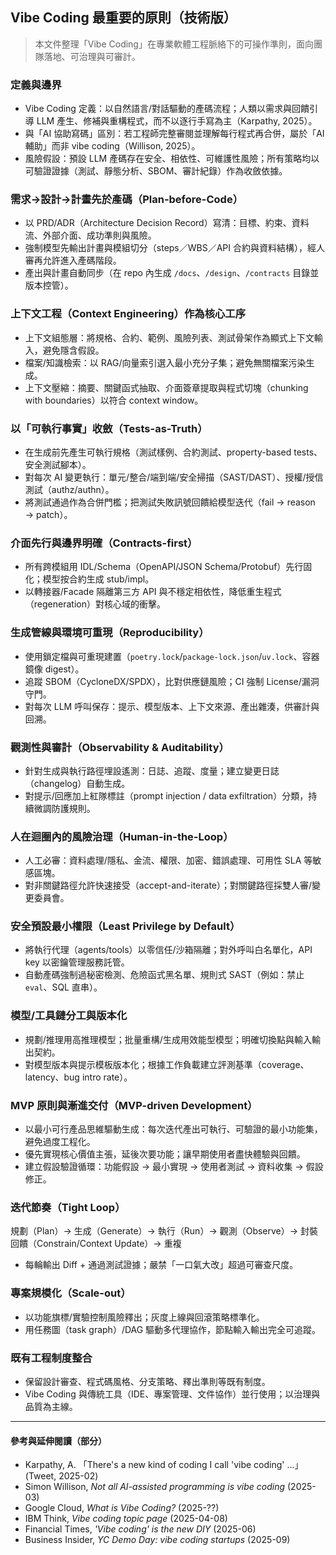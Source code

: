 ## Vibe Coding 最重要的原則（技術版）

> 本文件整理「Vibe Coding」在專業軟體工程脈絡下的可操作準則，面向團隊落地、可治理與可審計。

### 定義與邊界
- Vibe Coding 定義：以自然語言/對話驅動的產碼流程；人類以需求與回饋引導 LLM 產生、修補與重構程式，而不以逐行手寫為主（Karpathy, 2025）。
- 與「AI 協助寫碼」區別：若工程師完整審閱並理解每行程式再合併，屬於「AI 輔助」而非 vibe coding（Willison, 2025）。
- 風險假設：預設 LLM 產碼存在安全、相依性、可維護性風險；所有策略均以可驗證證據（測試、靜態分析、SBOM、審計紀錄）作為收斂依據。

### 需求→設計→計畫先於產碼（Plan-before-Code）
- 以 PRD/ADR（Architecture Decision Record）寫清：目標、約束、資料流、外部介面、成功準則與風險。
- 強制模型先輸出計畫與模組切分（steps／WBS／API 合約與資料結構），經人審再允許進入產碼階段。
- 產出與計畫自動同步（在 repo 內生成 `/docs`、`/design`、`/contracts` 目錄並版本控管）。

### 上下文工程（Context Engineering）作為核心工序
- 上下文組態層：將規格、合約、範例、風險列表、測試骨架作為顯式上下文輸入，避免隱含假設。
- 檔案/知識檢索：以 RAG/向量索引選入最小充分子集；避免無關檔案污染生成。
- 上下文壓縮：摘要、關鍵函式抽取、介面簽章提取與程式切塊（chunking with boundaries）以符合 context window。

### 以「可執行事實」收斂（Tests-as-Truth）
- 在生成前先產生可執行規格（測試樣例、合約測試、property-based tests、安全測試腳本）。
- 對每次 AI 變更執行：單元/整合/端到端/安全掃描（SAST/DAST）、授權/授信測試（authz/authn）。
- 將測試通過作為合併門檻；把測試失敗訊號回饋給模型迭代（fail → reason → patch）。

### 介面先行與邊界明確（Contracts-first）
- 所有跨模組用 IDL/Schema（OpenAPI/JSON Schema/Protobuf）先行固化；模型按合約生成 stub/impl。
- 以轉接器/Facade 隔離第三方 API 與不穩定相依性，降低重生程式（regeneration）對核心域的衝擊。

### 生成管線與環境可重現（Reproducibility）
- 使用鎖定檔與可重現建置（`poetry.lock`/`package-lock.json`/`uv.lock`、容器鏡像 digest）。
- 追蹤 SBOM（CycloneDX/SPDX），比對供應鏈風險；CI 強制 License/漏洞守門。
- 對每次 LLM 呼叫保存：提示、模型版本、上下文來源、產出雜湊，供審計與回溯。

### 觀測性與審計（Observability & Auditability）
- 針對生成與執行路徑埋設遙測：日誌、追蹤、度量；建立變更日誌（changelog）自動生成。
- 對提示/回應加上紅隊標註（prompt injection / data exfiltration）分類，持續微調防護規則。

### 人在迴圈內的風險治理（Human-in-the-Loop）
- 人工必審：資料處理/隱私、金流、權限、加密、錯誤處理、可用性 SLA 等敏感區塊。
- 對非關鍵路徑允許快速接受（accept-and-iterate）；對關鍵路徑採雙人審/變更委員會。

### 安全預設最小權限（Least Privilege by Default）
- 將執行代理（agents/tools）以零信任/沙箱隔離；對外呼叫白名單化，API key 以密鑰管理服務託管。
- 自動產碼強制過秘密檢測、危險函式黑名單、規則式 SAST（例如：禁止 `eval`、SQL 直串）。

### 模型/工具鏈分工與版本化
- 規劃/推理用高推理模型；批量重構/生成用效能型模型；明確切換點與輸入輸出契約。
- 對模型版本與提示模板版本化；根據工作負載建立評測基準（coverage、latency、bug intro rate）。

### MVP 原則與漸進交付（MVP-driven Development）
- 以最小可行產品思維驅動生成：每次迭代產出可執行、可驗證的最小功能集，避免過度工程化。
- 優先實現核心價值主張，延後次要功能；讓早期使用者盡快體驗與回饋。
- 建立假設驗證循環：功能假設 → 最小實現 → 使用者測試 → 資料收集 → 假設修正。

### 迭代節奏（Tight Loop）
規劃（Plan）→ 生成（Generate）→ 執行（Run）→ 觀測（Observe）→ 封裝回饋（Constrain/Context Update）→ 重複
- 每輪輸出 Diff + 通過測試證據；嚴禁「一口氣大改」超過可審查尺度。

### 專案規模化（Scale-out）
- 以功能旗標/實驗控制風險釋出；灰度上線與回滾策略標準化。
- 用任務圖（task graph）/DAG 驅動多代理協作，節點輸入輸出完全可追蹤。

### 既有工程制度整合
- 保留設計審查、程式碼風格、分支策略、釋出準則等既有制度。
- Vibe Coding 與傳統工具（IDE、專案管理、文件協作）並行使用；以治理與品質為主線。

---

#### 參考與延伸閱讀（部分）
- Karpathy, A. 「There's a new kind of coding I call 'vibe coding' ...」(Tweet, 2025-02)  
- Simon Willison, *Not all AI-assisted programming is vibe coding* (2025-03)  
- Google Cloud, *What is Vibe Coding?* (2025-??)  
- IBM Think, *Vibe coding topic page* (2025-04-08)  
- Financial Times, *'Vibe coding' is the new DIY* (2025-06)  
- Business Insider, *YC Demo Day: vibe coding startups* (2025-09)

